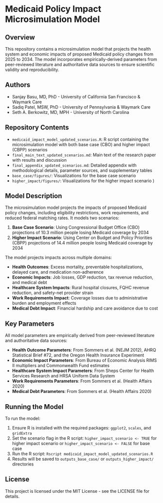 # Medicaid Policy Impact Microsimulation Model

## Overview

This repository contains a microsimulation model that projects the health system and economic impacts of proposed Medicaid policy changes from 2025 to 2034. The model incorporates empirically-derived parameters from peer-reviewed literature and authoritative data sources to ensure scientific validity and reproducibility.

## Authors

- Sanjay Basu, MD, PhD - University of California San Francisco & Waymark Care
- Sadiq Patel, MSW, PhD - University of Pennsylvania & Waymark Care
- Seth A. Berkowitz, MD, MPH - University of North Carolina

## Repository Contents

- `medicaid_impact_model_updated_scenarios.R`: R script containing the microsimulation model with both base case (CBO) and higher impact (CBPP) scenarios
- `final_main_text_updated_scenarios.md`: Main text of the research paper with results and discussion
- `final_appendix_updated_scenarios.md`: Detailed appendix with methodological details, parameter sources, and supplementary tables
- `base_case/figures/`: Visualizations for the base case scenario 
- `higher_impact/figures/`: Visualizations for the higher impact scenario )

## Model Description

The microsimulation model projects the impacts of proposed Medicaid policy changes, including eligibility restrictions, work requirements, and reduced federal matching rates. It models two scenarios:

1. **Base Case Scenario**: Using Congressional Budget Office (CBO) projections of 10.3 million people losing Medicaid coverage by 2034
2. **Higher Impact Scenario**: Using Center on Budget and Policy Priorities (CBPP) projections of 14.4 million people losing Medicaid coverage by 2034

The model projects impacts across multiple domains:

- **Health Outcomes**: Excess mortality, preventable hospitalizations, delayed care, and medication non-adherence
- **Economic Impacts**: Job losses, GDP reduction, tax revenue reduction, and medical debt
- **Healthcare System Impacts**: Rural hospital closures, FQHC revenue reduction, and safety-net provider strain
- **Work Requirements Impact**: Coverage losses due to administrative burden and employment effects
- **Medical Debt Impact**: Financial hardship and care avoidance due to cost

## Key Parameters

All model parameters are empirically derived from peer-reviewed literature and authoritative data sources:

- **Health Outcome Parameters**: From Sommers et al. (NEJM 2012), AHRQ Statistical Brief #72, and the Oregon Health Insurance Experiment
- **Economic Impact Parameters**: From Bureau of Economic Analysis RIMS II multipliers and Commonwealth Fund estimates
- **Healthcare System Impact Parameters**: From Sheps Center for Health Services Research and HRSA Uniform Data System
- **Work Requirements Parameters**: From Sommers et al. (Health Affairs 2020)
- **Medical Debt Parameters**: From Sommers et al. (Health Affairs 2020)

## Running the Model

To run the model:

1. Ensure R is installed with the required packages: `ggplot2`, `scales`, and `gridExtra`
2. Set the scenario flag in the R script: `higher_impact_scenario <- TRUE` for higher impact scenario or `higher_impact_scenario <- FALSE` for base case
3. Run the R script: `Rscript medicaid_impact_model_updated_scenarios.R`
4. Results will be saved to `outputs_base_case/` or `outputs_higher_impact/` directories

## License

This project is licensed under the MIT License - see the LICENSE file for details.
